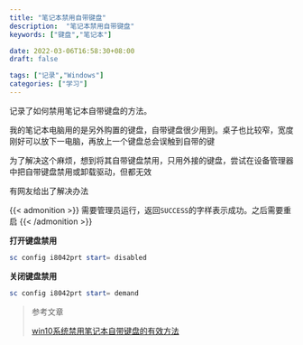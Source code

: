```yaml
---
title: "笔记本禁用自带键盘"
description:  "笔记本禁用自带键盘"
keywords: ["键盘","笔记本"]

date: 2022-03-06T16:58:30+08:00
draft: false

tags: ["记录","Windows"]
categories: ["学习"]
---
```


记录了如何禁用笔记本自带键盘的方法。

<!--more-->

我的笔记本电脑用的是另外购置的键盘，自带键盘很少用到。桌子也比较窄，宽度刚好可以放下一电脑，再放上一个键盘总会误触到自带的键

为了解决这个麻烦，想到将其自带键盘禁用，只用外接的键盘，尝试在设备管理器中把自带键盘禁用或卸载驱动，但都无效

有网友给出了解决办法

{{< admonition >}}
需要管理员运行，返回`SUCCESS`的字样表示成功。之后需要重启
{{< /admonition >}}

**打开键盘禁用**

```powershell
sc config i8042prt start= disabled
```

**关闭键盘禁用**

```powershell
sc config i8042prt start= demand
```



> 参考文章
>
> [win10系统禁用笔记本自带键盘的有效方法](https://www.chenxublog.com/2016/08/12/win10-disable-keybroad.html)








